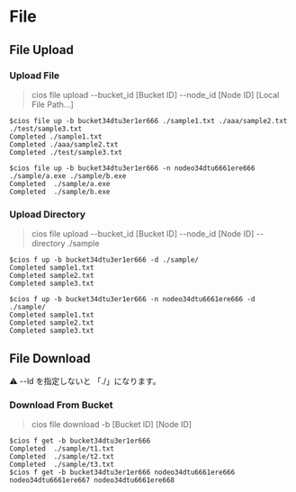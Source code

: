 # File

## File Upload

### Upload File

> cios file upload --bucket_id [Bucket ID] --node_id [Node ID]  [Local File Path...]

```shell
$cios file up -b bucket34dtu3er1er666 ./sample1.txt ./aaa/sample2.txt ./test/sample3.txt
Completed ./sample1.txt
Completed ./aaa/sample2.txt
Completed ./test/sample3.txt

$cios file up -b bucket34dtu3er1er666 -n nodeo34dtu6661ere666  ./sample/a.exe ./sample/b.exe
Completed  ./sample/a.exe
Completed  ./sample/b.exe
```

### Upload Directory

> cios file upload --bucket_id [Bucket ID] --node_id [Node ID]  --directory ./sample

```shell
$cios f up -b bucket34dtu3er1er666 -d ./sample/
Completed sample1.txt
Completed sample2.txt
Completed sample3.txt

$cios f up -b bucket34dtu3er1er666 -n nodeo34dtu6661ere666 -d ./sample/
Completed sample1.txt
Completed sample2.txt
Completed sample3.txt
```

## File Download

⚠ --ld を指定しないと 「./」になります。

### Download From Bucket
> cios file download -b [Bucket ID] [Node ID]

```shell
$cios f get -b bucket34dtu3er1er666
Completed  ./sample/t1.txt
Completed  ./sample/t2.txt
Completed  ./sample/t3.txt
$cios f get -b bucket34dtu3er1er666 nodeo34dtu6661ere666 nodeo34dtu6661ere667 nodeo34dtu6661ere668
```
